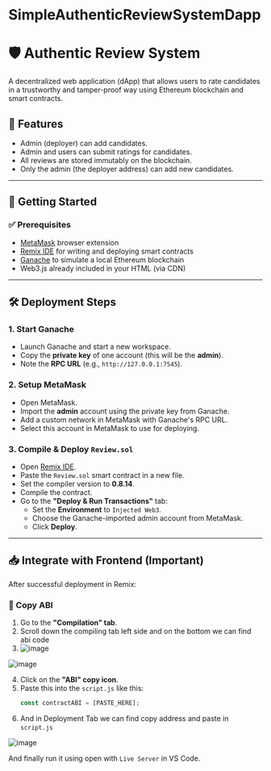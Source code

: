 ﻿# SimpleAuthenticReviewSystemDapp
# 🛡️ Authentic Review System

A decentralized web application (dApp) that allows users to rate candidates in a trustworthy and tamper-proof way using Ethereum blockchain and smart contracts.

## 📌 Features

- Admin (deployer) can add candidates.
- Admin and users can submit ratings for candidates.
- All reviews are stored immutably on the blockchain.
- Only the admin (the deployer address) can add new candidates.

---

## 🚀 Getting Started

### ✅ Prerequisites

- [MetaMask](https://metamask.io/) browser extension
- [Remix IDE](https://remix.ethereum.org/) for writing and deploying smart contracts
- [Ganache](https://trufflesuite.com/ganache/) to simulate a local Ethereum blockchain
- Web3.js already included in your HTML (via CDN)

---

## 🛠️ Deployment Steps

### 1. Start Ganache

- Launch Ganache and start a new workspace.
- Copy the **private key** of one account (this will be the **admin**).
- Note the **RPC URL** (e.g., `http://127.0.0.1:7545`).

### 2. Setup MetaMask

- Open MetaMask.
- Import the **admin** account using the private key from Ganache.
- Add a custom network in MetaMask with Ganache's RPC URL.
- Select this account in MetaMask to use for deploying.

### 3. Compile & Deploy `Review.sol`

- Open [Remix IDE](https://remix.ethereum.org/).
- Paste the `Review.sol` smart contract in a new file.
- Set the compiler version to **0.8.14**.
- Compile the contract.
- Go to the **"Deploy & Run Transactions"** tab:
  - Set the **Environment** to `Injected Web3`.
  - Choose the Ganache-imported admin account from MetaMask.
  - Click **Deploy**.

---

## 📥 Integrate with Frontend (Important)

After successful deployment in Remix:

### 🔹 Copy ABI

1. Go to the **"Compilation" tab**.
2. Scroll down the compiling tab left side and on the bottom we can find abi code
3. ![image](https://github.com/user-attachments/assets/9f121452-1d51-43e3-97d0-1e93d12fd7f1)

![image](https://github.com/user-attachments/assets/45e3c813-ec51-497d-9bdf-5bff32074463)


4. Click on the **"ABI" copy icon**.
5. Paste this into the `script.js` like this:
   ```js
   const contractABI = [PASTE_HERE];
6. And in Deployment Tab we can find copy address and paste in `script.js`


![image](https://github.com/user-attachments/assets/eb5741d6-ff96-4523-8516-ca781b58aa60)

And finally run it using open with `Live Server` in VS Code.

